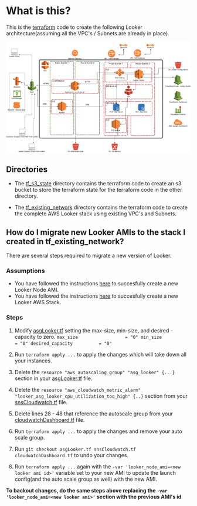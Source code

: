 # What is this?

This is the [terraform](https://www.terraform.io/) code to create the following Looker architecture(assuming all the VPC's / Subnets are already in place).

![AWS](arch/looker.jpg)

## Directories

* The [tf_s3_state](https://github.com/turnerlabs/looker_stack_aws_ec2_tf/tree/master/tf_s3_state) directory contains the terraform code to create an s3 bucket to store the terraform state for the terraform code in the other directory.

* The [tf_existing_network](https://github.com/turnerlabs/looker_stack_aws_ec2_tf/tree/master/tf_existing_network) directory contains the terraform code to create the complete AWS Looker stack using existing VPC's and Subnets.

## How do I migrate new Looker AMIs to the stack I created in tf_existing_network?

There are several steps required to migrate a new version of Looker.

### Assumptions

* You have followed the instructions [here](https://github.com/turnerlabs/looker_stack_aws_ec2_ami/blob/master/looker_node) to succesfully create a new Looker Node AMI.
* You have followed the instructions [here](https://github.com/turnerlabs/looker_stack_aws_ec2_tf/tree/master/tf_existing_network) to succesfully create a new Looker AWS Stack.

### Steps

1. Modify [asgLooker.tf](https://github.com/turnerlabs/looker_stack_aws_ec2_tf/blob/master/tf_existing_network/asgLooker.tf) setting the max-size, min-size, and desired -capacity to zero.
`max_size                  = "0"
  min_size                  = "0"
  desired_capacity          = "0"`

2. Run `terraform apply ...` to apply the changes which will take down all your instances.

3. Delete the `resource "aws_autoscaling_group" "asg_looker" {...}` section in your [asgLooker.tf](https://github.com/turnerlabs/looker_stack_aws_ec2_tf/blob/master/tf_existing_network/asgLooker.tf) file.

4. Delete the `resource "aws_cloudwatch_metric_alarm" "looker_asg_looker_cpu_utilization_too_high" {..}` section from your [snsCloudwatch.tf](https://github.com/turnerlabs/looker_stack_aws_ec2_tf/blob/master/tf_existing_network/snsCloudwatch.tf) file.

5. Delete lines 28 - 48 that reference the autoscale group from your [cloudwatchDashboard.tf](https://github.com/turnerlabs/looker_stack_aws_ec2_tf/blob/master/tf_existing_network/cloudwatchDashboard.tf) file.

6. Run `terraform apply ...` to apply the changes and remove your auto scale group.

7. Run `git checkout asgLooker.tf snsCloudwatch.tf cloudwatchDashboard.tf` to undo your changes.

8. Run `terraform apply ...` again with the `-var 'looker_node_ami=<new looker ami id>'` variable set to your new AMI to update the launch config(and the auto scale group as well) with the new AMI.

**To backout changes, do the same steps above replacing the `-var 'looker_node_ami=<new looker ami>'` section with the previous AMI's id**